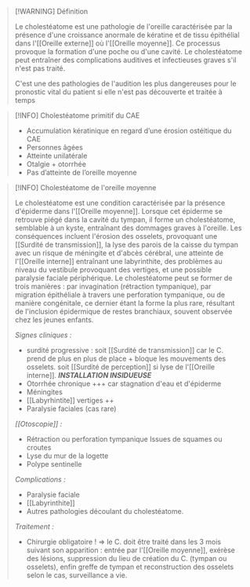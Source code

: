 
>[!WARNING] Définition
>
>Le cholestéatome est une pathologie de l'oreille caractérisée par la présence d'une croissance anormale de kératine et de tissu épithélial dans l'[[Oreille externe]] où l'[[Oreille moyenne]]. Ce processus provoque la formation d'une poche ou d'une cavité. Le cholestéatome peut entraîner des complications auditives et infectieuses graves s'il n'est pas traité. 
>
>C'est une des pathologies de l'audition les plus dangereuses pour le pronostic vital du patient si elle n'est pas découverte et traitée à temps

>[!INFO] Cholestéatome primitif du CAE
>- Accumulation kératinique en regard d’une érosion ostéitique du CAE 
>- Personnes âgées
>- Atteinte unilatérale
>- Otalgie + otorrhée
>- Pas d’atteinte de l’oreille moyenne

>[!INFO] Cholestéatome de l'oreille moyenne
>
>Le cholestéatome est une condition caractérisée par la présence d'épiderme dans l'[[Oreille moyenne]]. Lorsque cet épiderme se retrouve piégé dans la cavité du tympan, il forme un cholestéatome, semblable à un kyste, entraînant des dommages graves à l'oreille. Les conséquences incluent l'érosion des osselets, provoquant une [[Surdité de transmission]], la lyse des parois de la caisse du tympan avec un risque de méningite et d'abcès cérébral, une atteinte de l'[[Oreille interne]] entraînant une labyrinthite, des problèmes au niveau du vestibule provoquant des vertiges, et une possible paralysie faciale périphérique. Le cholestéatome peut se former de trois manières : par invagination (rétraction tympanique), par migration épithéliale à travers une perforation tympanique, ou de manière congénitale, ce dernier étant la forme la plus rare, résultant de l'inclusion épidermique de restes branchiaux, souvent observée chez les jeunes enfants.
>
>*Signes cliniques :*
>- surdité progressive : soit [[Surdité de transmission]] car le C. prend de plus en plus de place + bloque les mouvements des osselets. soit [[Surdité de perception]] si lyse de l'[[Oreille interne]]. *__INSTALLATION INSIDUEUSE__*
>- Otorrhée chronique +++ car stagnation d'eau et d'épiderme
>- Méningites
>- [[Labyrhintite]] vertiges ++
>- Paralysie faciales (cas rare)
>
>*[[Otoscopie]] :* 
>- Rétraction ou perforation tympanique Issues de squames ou croutes
>- Lyse du mur de la logette
>- Polype sentinelle
>
>*Complications :*
>
>- Paralysie faciale
>- [[Labyrinthite]]
>- Autres pathologies découlant du cholestéatome.
>
>*Traitement :*
>
>- Chirurgie obligatoire ! => le C. doit être traité dans les 3 mois suivant son apparition : entrée par l'[[Oreille moyenne]], exérèse des lésions, suppression du lieu de création du C. (tympan ou osselets), enfin greffe de tympan et reconstruction des osselets selon le cas, surveillance a vie. 




